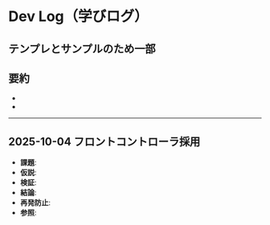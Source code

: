 # Dev Log（学びログ）
## テンプレとサンプルのため一部

## 要約
- 
- 

---

## 2025-10-04 フロントコントローラ採用
- **課題**: 
- **仮説**: 
- **検証**: 
- **結論**: 
- **再発防止**: 
- **参照**: 